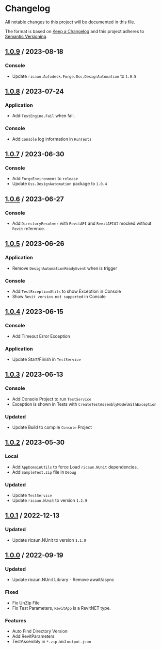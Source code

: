 # Changelog
All notable changes to this project will be documented in this file.

The format is based on [Keep a Changelog](http://keepachangelog.com/en/1.0.0/)
and this project adheres to [Semantic Versioning](http://semver.org/spec/v2.0.0.html).

## [1.0.9] / 2023-08-18
### Console
- Update `ricaun.Autodesk.Forge.Oss.DesignAutomation` to `1.0.5`

## [1.0.8] / 2023-07-24
### Application
- Add `TestEngine.Fail` when fail.
### Console
- Add `Console` log information in `RunTests`

## [1.0.7] / 2023-06-30
### Console
- Add `ForgeEnvironment` to `release`
- Update `Oss.DesignAutomation` package to `1.0.4`

## [1.0.6] / 2023-06-27
### Console
- Add `DirectoryResolver` with `RevitAPI` and `RevitAPIUI` mocked without `Revit` reference.

## [1.0.5] / 2023-06-26
### Application
- Remove `DesignAutomationReadyEvent` when is trigger
### Console
- Add `TestExceptionUtils` to show Exception in Console
- Show `Revit version not supported` in Console

## [1.0.4] / 2023-06-15
### Console
- Add Timeout Error Exception
### Application
- Update Start/Finish in `TestService`

## [1.0.3] / 2023-06-13
### Console
- Add Console Project to run `TestService`
- Exception is shown in Tests with `CreateTestAssemblyModelWithException`
### Updated
- Update Build to compile `Console` Project

## [1.0.2] / 2023-05-30
### Local
- Add `AppDomainUtils` to force Load `ricaun.NUnit` dependencies.
- Add `SampleTest.zip` file in `Debug`
### Updated
- Update `TestService`
- Update `ricaun.NUnit` to version `1.2.9`

## [1.0.1] / 2022-12-13
### Updated
- Update ricaun.NUnit to version `1.1.0`

## [1.0.0] / 2022-09-19
### Updated
- Update ricaun.NUnit Library - Remove await/async
### Fixed
- Fix UnZip File
- Fix Test Parameters, `RevitApp` is a RevitNET type.  
### Features
- Auto Find Directory Version
- Add RevitParameters
- TestAssembly in `*.zip` and `output.json`

[vNext]: ../../compare/1.0.0...HEAD
[1.0.9]: ../../compare/1.0.8...1.0.9
[1.0.8]: ../../compare/1.0.7...1.0.8
[1.0.7]: ../../compare/1.0.6...1.0.7
[1.0.6]: ../../compare/1.0.5...1.0.6
[1.0.5]: ../../compare/1.0.4...1.0.5
[1.0.4]: ../../compare/1.0.3...1.0.4
[1.0.3]: ../../compare/1.0.2...1.0.3
[1.0.2]: ../../compare/1.0.1...1.0.2
[1.0.1]: ../../compare/1.0.0...1.0.1
[1.0.0]: ../../compare/1.0.0